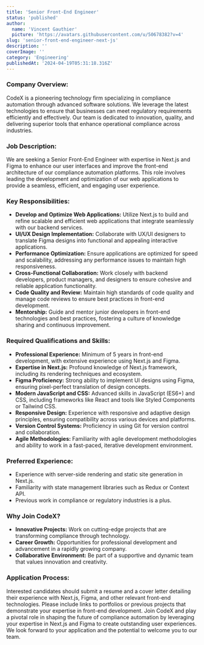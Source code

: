 ```yaml
---
title: 'Senior Front-End Engineer'
status: 'published'
author:
  name: 'Vincent Gauthier'
  picture: 'https://avatars.githubusercontent.com/u/50678382?v=4'
slug: 'senior-front-end-engineer-next-js'
description: ''
coverImage: ''
category: 'Engineering'
publishedAt: '2024-04-19T05:31:18.316Z'
---
```


### **Company Overview:**

CodeX is a pioneering technology firm specializing in compliance automation through advanced software solutions. We leverage the latest technologies to ensure that businesses can meet regulatory requirements efficiently and effectively. Our team is dedicated to innovation, quality, and delivering superior tools that enhance operational compliance across industries.

### Job Description:

We are seeking a Senior Front-End Engineer with expertise in Next.js and Figma to enhance our user interfaces and improve the front-end architecture of our compliance automation platforms. This role involves leading the development and optimization of our web applications to provide a seamless, efficient, and engaging user experience.

### Key Responsibilities:

- **Develop and Optimize Web Applications:** Utilize Next.js to build and refine scalable and efficient web applications that integrate seamlessly with our backend services.
- **UI/UX Design Implementation:** Collaborate with UX/UI designers to translate Figma designs into functional and appealing interactive applications.
- **Performance Optimization:** Ensure applications are optimized for speed and scalability, addressing any performance issues to maintain high responsiveness.
- **Cross-Functional Collaboration:** Work closely with backend developers, product managers, and designers to ensure cohesive and reliable application functionality.
- **Code Quality and Review:** Maintain high standards of code quality and manage code reviews to ensure best practices in front-end development.
- **Mentorship:** Guide and mentor junior developers in front-end technologies and best practices, fostering a culture of knowledge sharing and continuous improvement.

### **Required Qualifications and Skills:**

- **Professional Experience:** Minimum of 5 years in front-end development, with extensive experience using Next.js and Figma.
- **Expertise in Next.js:** Profound knowledge of Next.js framework, including its rendering techniques and ecosystem.
- **Figma Proficiency:** Strong ability to implement UI designs using Figma, ensuring pixel-perfect translation of design concepts.
- **Modern JavaScript and CSS:** Advanced skills in JavaScript (ES6+) and CSS, including frameworks like React and tools like Styled Components or Tailwind CSS.
- **Responsive Design:** Experience with responsive and adaptive design principles, ensuring compatibility across various devices and platforms.
- **Version Control Systems:** Proficiency in using Git for version control and collaboration.
- **Agile Methodologies:** Familiarity with agile development methodologies and ability to work in a fast-paced, iterative development environment.

### **Preferred Experience:**

- Experience with server-side rendering and static site generation in Next.js.
- Familiarity with state management libraries such as Redux or Context API.
- Previous work in compliance or regulatory industries is a plus.

### **Why Join CodeX?**

- **Innovative Projects:** Work on cutting-edge projects that are transforming compliance through technology.
- **Career Growth:** Opportunities for professional development and advancement in a rapidly growing company.
- **Collaborative Environment:** Be part of a supportive and dynamic team that values innovation and creativity.

### **Application Process:**

Interested candidates should submit a resume and a cover letter detailing their experience with Next.js, Figma, and other relevant front-end technologies. Please include links to portfolios or previous projects that demonstrate your expertise in front-end development. Join CodeX and play a pivotal role in shaping the future of compliance automation by leveraging your expertise in Next.js and Figma to create outstanding user experiences. We look forward to your application and the potential to welcome you to our team.